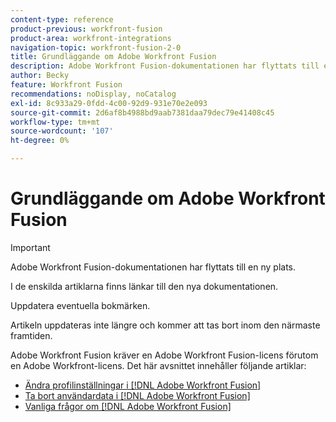 ```yaml
---
content-type: reference
product-previous: workfront-fusion
product-area: workfront-integrations
navigation-topic: workfront-fusion-2-0
title: Grundläggande om Adobe Workfront Fusion
description: Adobe Workfront Fusion-dokumentationen har flyttats till en ny plats. Den här artikeln har tagits bort, men innehåller en länk till den nya artikeln som innehåller den här funktionen.
author: Becky
feature: Workfront Fusion
recommendations: noDisplay, noCatalog
exl-id: 8c933a29-0fdd-4c00-92d9-931e70e2e093
source-git-commit: 2d6af8b4988bd9aab7381daa79dec79e41408c45
workflow-type: tm+mt
source-wordcount: '107'
ht-degree: 0%

---
```


# Grundläggande om Adobe Workfront Fusion

>[!IMPORTANT]
>
>Adobe Workfront Fusion-dokumentationen har flyttats till en ny plats.
>
>I de enskilda artiklarna finns länkar till den nya dokumentationen.
>
>Uppdatera eventuella bokmärken.
>
>Artikeln uppdateras inte längre och kommer att tas bort inom den närmaste framtiden.

Adobe Workfront Fusion kräver en Adobe Workfront Fusion-licens förutom en Adobe Workfront-licens.
Det här avsnittet innehåller följande artiklar:

* [Ändra profilinställningar i  [!DNL Adobe Workfront Fusion]](../../workfront-fusion/workfront-fusion-basics/change-profile-settings.md)
* [Ta bort användardata i  [!DNL Adobe Workfront Fusion]](../../workfront-fusion/workfront-fusion-basics/delete-user-data.md)
* [Vanliga frågor om [!DNL Adobe Workfront Fusion]](../../workfront-fusion/workfront-fusion-basics/faq.md)
